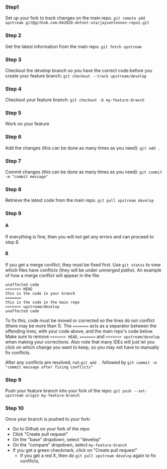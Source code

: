 ### Step1
Set up your fork to track changes on the main repo.
`git remote add upstream git@github.com:042020-dotnet-uta/jaysonlennon-repo2.git`

### Step 2
Get the latest information from the main repo.
`git fetch upstream`

### Step 3
Checkout the develop branch so you have the correct code before you create your feature branch:
`git checkout --track upstream/develop`

### Step 4
Checkout your feature branch:
`git checkout -b my-feature-branch`

### Step 5
Work on your feature

### Step 6
Add the changes (this can be done as many times as you need):
`git add .`

### Step 7
Commit changes (this can be done as many times as you need):
`git commit -m "commit message"`

### Step 8
Retrieve the latest code from the main repo.
`git pull upstream develop`


### Step 9
#### A
If everything is fine, then you will not get any errors and can proceed to _step 8_.

#### B
If you get a merge conflict, they must be fixed first.
Use `git status` to view which files have conflicts (they will be under *unmerged paths*).
An example of how a merge conflict will appear in the file:

```
unaffected code
<<<<<<< HEAD
this is the code in your branch
=======
this is the code in the main repo
>>>>>>> upstream/develop
unaffected code
```

To fix this, code must be moved or corrected so the lines do not conflict (there may be more than 1).
The `=======` acts as a separator between the offending lines, with your code above, and the main repo's code below.
Make sure to remove `<<<<<<< HEAD`, `=======` and `>>>>>>> upstream/develop` when making your corrections.
Also note that many IDEs will just let you click on which change you want to keep, so you may not have to manually fix conflicts.

After any conflicts are resolved, run `git add .` followed by `git commit -m "commit message after fixing conflicts"`

### Step 9
Push your feature branch into your fork of the repo:
`git push --set-upstream origin my-feature-branch`

### Step 10
Once your branch is pushed to your fork:
  * Go to Github on your fork of the repo
  * Click "Create pull request"
  * On the "base" dropdown, select "develop"
  * On the "compare" dropdown, select `my-feature-branch`
  * If you get a green checkmark, click on "Create pull request"
    * If you get a red X, then do `git pull upstream develop` again to fix conflicts, 
